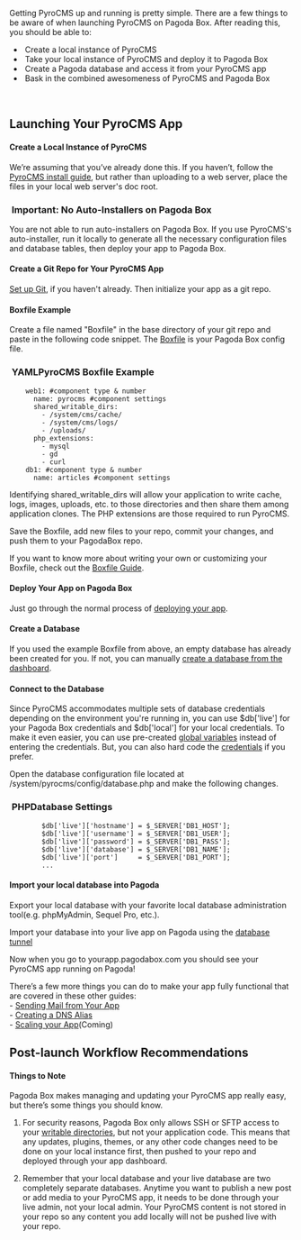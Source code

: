 <p class="active">Getting PyroCMS up and running is pretty simple. There are a few things to be aware of when launching PyroCMS on Pagoda Box. After reading this, you should be able to:</p>
<ul class="checked">
	<li>
		<span class="guides-sprite check">&nbsp;</span>Create a local instance of PyroCMS</li>
	<li>
		<span class="guides-sprite check">&nbsp;</span>Take your local instance of PyroCMS and deploy it to Pagoda Box</li>
	<li>
		<span class="guides-sprite check">&nbsp;</span>Create a Pagoda database and access it from your PyroCMS app</li>
	<li>
		<span class="guides-sprite check">&nbsp;</span>Bask in the combined awesomeness of PyroCMS and Pagoda Box</li>
</ul>
<div class="line-divider">&nbsp;</div>
<h2 id="launching-your-pyrocms-app">Launching Your PyroCMS App</h2>
<div class="justify">
  <h4 id="-create-a-local-instance-of-your-app">Create a Local Instance of PyroCMS</h4>
  <p>We&rsquo;re assuming that you&rsquo;ve already done this. If you haven&rsquo;t, follow the <a href="http://www.pyrocms.com/docs" target="_blank">PyroCMS install guide</a>, but rather than uploading to a web server, place the files in your local web server's doc root.</p>
  <h3 class="tag">
	<span class="guides-sprite w-cap">&nbsp;</span><span class="horizontal-guides-sprite white">Important: No Auto-Installers on Pagoda Box</span><span class="guides-sprite w-end-cap">&nbsp;</span></h3>
	<div class="block yellow">
		<p>You are not able to run auto-installers on Pagoda Box. If you use PyroCMS&#39;s auto-installer, run it locally to generate all the necessary configuration files and database tables, then deploy your app to Pagoda Box.</p>
	</div>
	<h4 id="-create-a-github-repo-for-your-app">Create a Git Repo for Your PyroCMS App</h4>
	<p><a href="/customer/portal/articles/202225-setting-up-git">Set up Git</a>, if you haven't already. Then initialize your app as a git repo.</p>
  <h4 id="boxfile-example">Boxfile Example</h4>
  <p>Create a file named &quot;Boxfile&quot; in the base directory of your git repo and paste in the following code snippet. The <a href="/customer/portal/articles/175475">Boxfile</a> is your Pagoda Box config file.</p>
  <h3 class="tag" id="pyrocms-example-box-file">
  <span class="guides-sprite cap">&nbsp;</span><span class="horizontal-guides-sprite title">YAML</span><span class="horizontal-guides-sprite green">PyroCMS Boxfile Example</span><span class="guides-sprite green-end-cap">&nbsp;</span></h3>
  <div class="block grey code" id="default-box-config-settings">

        web1: #component type & number
          name: pyrocms #component settings
          shared_writable_dirs:
            - /system/cms/cache/
            - /system/cms/logs/
            - /uploads/
          php_extensions:
            - mysql
            - gd
            - curl
        db1: #component type & number 
          name: articles #component settings
  </div>
	<p>Identifying shared_writable_dirs will allow your application to write cache, logs, images, uploads, etc. to those directories and then share them among application clones. The PHP extensions are those required to run PyroCMS</a>.</p>
	<p>Save the Boxfile, add new files to your repo, commit your changes, and push them to your PagodaBox repo.</p>
	<p>If you want to know more about writing your own or customizing your Boxfile, check out the <a href="/customer/portal/articles/175475">Boxfile Guide</a>.</p>
	<h4 id="-deploy-your-app-on-pagoda-box">Deploy Your App on Pagoda Box</h4>
	<p>Just go through the normal process of <a href="/customer/portal/articles/174146-launching-your-first-app">deploying your app</a>.</p>
	<h4 id="create-database">Create a Database</h4>
	<p>If you used the example Boxfile from above, an empty database has already been created for you. If not, you can manually <a href="/customer/portal/articles/175426-creating-a-database#creating-db-through-dashboard">create a database from the dashboard</a>.</p>
  <h4 id="connect-database">Connect to the Database</h4>
  <p>Since PyroCMS accommodates multiple sets of database credentials depending on the environment you're running in, you can use $db['live'] for your Pagoda Box credentials and $db['local'] for your local credentials. To make it even easier, you can use pre-created <a href="/customer/portal/articles/175470">global variables</a> instead of entering the credentials. But, you can also hard code the <a href="/customer/portal/articles/175426-creating-a-database#-connecting-to-your-db">credentials</a> if you prefer.</p>
  <p>Open the database configuration file located at /system/pyrocms/config/database.php and make the following changes.</p>
  <h3 id="database-settings" class="tag"><span class="guides-sprite cap">&nbsp;</span><span class="horizontal-guides-sprite title">PHP</span><span class="horizontal-guides-sprite green">Database Settings</span><span class="guides-sprite green-end-cap"></span></h3>
  <div class="block grey code">

            $db['live']['hostname'] = $_SERVER['DB1_HOST'];
            $db['live']['username'] = $_SERVER['DB1_USER'];
            $db['live']['password'] = $_SERVER['DB1_PASS'];
            $db['live']['database'] = $_SERVER['DB1_NAME'];
            $db['live']['port'] 	= $_SERVER['DB1_PORT'];
            ...
  </div>
	<h4 id="get-your-local-database-to-pagoda">Import your local database into Pagoda</h4>
	<p>Export your local database with your favorite local database administration tool(e.g. phpMyAdmin, Sequel Pro, etc.).</p>
	<p>Import your database into your live app on Pagoda using the <a href="/customer/portal/articles/175427">database tunnel</a></p>
	<p>Now when you go to yourapp.pagodabox.com you should see your PyroCMS app running on Pagoda!</p>
	<p>There&rsquo;s a few more things you can do to make your app fully functional that are covered in these other guides:<br />
			- <a href="/customer/portal/articles/175384">Sending Mail from Your App</a><br />
			- <a href="/customer/portal/articles/175471">Creating a DNS Alias</a><br />
			- <a href="/customer/portal/articles/175459">Scaling your App</a>(Coming)</p>
</div>

<h2 id="post-launch-workflow-recommendations">
	Post-launch Workflow Recommendations</h2>
<div class="justify">
	<h4 id="-things-to-note">Things to Note</h4>
	<p>Pagoda Box makes managing and updating your PyroCMS app really easy, but there&rsquo;s some things you should know.</p>
	<ol>
		<li>
			<p>For security reasons, Pagoda Box only allows SSH or SFTP access to your <a href="/customer/portal/articles/175418">writable directories</a>, but not your application code. This means that any updates, plugins, themes, or any other code changes need to be done on your local instance first, then pushed to your repo and deployed through your app dashboard.</p>
		</li>
		<li>
			<p>Remember that your local database and your live database are two completely separate databases. Anytime you want to publish a new post or add media to your PyroCMS app, it needs to be done through your live admin, not your local admin. Your PyroCMS content is not stored in your repo so any content you add locally will not be pushed live with your repo.</p>
		</li>
	</ol>
</div>